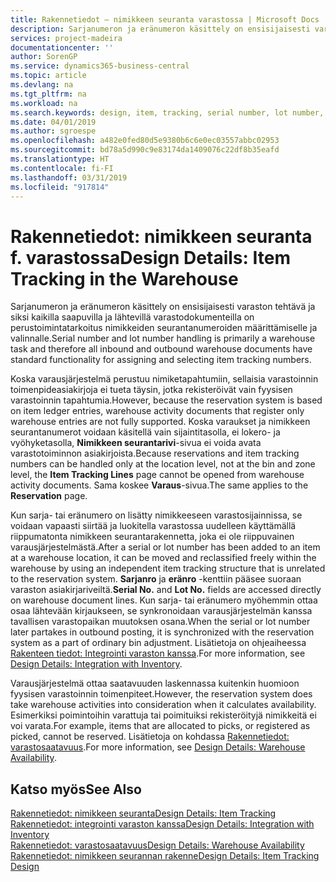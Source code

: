 ```yaml
---
title: Rakennetiedot – nimikkeen seuranta varastossa | Microsoft Docs
description: Sarjanumeron ja eränumeron käsittely on ensisijaisesti varaston tehtävä ja siksi kaikilla saapuvilla ja lähtevillä varastodokumenteilla on perustoimintatarkoitus nimikkeiden seurantanumeroiden määrittämiselle ja valinnalle. Koska varausjärjestelmä perustuu nimiketapahtumiin, sellaisia varastoinnin toimenpideasiakirjoja ei tueta täysin, jotka rekisteröivät vain fyysisen varastoinnin tapahtumia.
services: project-madeira
documentationcenter: ''
author: SorenGP
ms.service: dynamics365-business-central
ms.topic: article
ms.devlang: na
ms.tgt_pltfrm: na
ms.workload: na
ms.search.keywords: design, item, tracking, serial number, lot number, outbound documents
ms.date: 04/01/2019
ms.author: sgroespe
ms.openlocfilehash: a482e0fed80d5e9380b6c6e0ec03557abbc02953
ms.sourcegitcommit: bd78a5d990c9e83174da1409076c22df8b35eafd
ms.translationtype: HT
ms.contentlocale: fi-FI
ms.lasthandoff: 03/31/2019
ms.locfileid: "917814"
---
```

# <a name="design-details-item-tracking-in-the-warehouse"></a><span data-ttu-id="8d7b8-104">Rakennetiedot: nimikkeen seuranta f. varastossa</span><span class="sxs-lookup"><span data-stu-id="8d7b8-104">Design Details: Item Tracking in the Warehouse</span></span>
<span data-ttu-id="8d7b8-105">Sarjanumeron ja eränumeron käsittely on ensisijaisesti varaston tehtävä ja siksi kaikilla saapuvilla ja lähtevillä varastodokumenteilla on perustoimintatarkoitus nimikkeiden seurantanumeroiden määrittämiselle ja valinnalle.</span><span class="sxs-lookup"><span data-stu-id="8d7b8-105">Serial number and lot number handling is primarily a warehouse task and therefore all inbound and outbound warehouse documents have standard functionality for assigning and selecting item tracking numbers.</span></span>  

<span data-ttu-id="8d7b8-106">Koska varausjärjestelmä perustuu nimiketapahtumiin, sellaisia varastoinnin toimenpideasiakirjoja ei tueta täysin, jotka rekisteröivät vain fyysisen varastoinnin tapahtumia.</span><span class="sxs-lookup"><span data-stu-id="8d7b8-106">However, because the reservation system is based on item ledger entries, warehouse activity documents that register only warehouse entries are not fully supported.</span></span> <span data-ttu-id="8d7b8-107">Koska varaukset ja nimikkeen seurantanumerot voidaan käsitellä vain sijaintitasolla, ei lokero- ja vyöhyketasolla, **Nimikkeen seurantarivi**-sivua ei voida avata varastotoiminnon asiakirjoista.</span><span class="sxs-lookup"><span data-stu-id="8d7b8-107">Because reservations and item tracking numbers can be handled only at the location level, not at the bin and zone level, the **Item Tracking Lines** page cannot be opened from warehouse activity documents.</span></span> <span data-ttu-id="8d7b8-108">Sama koskee **Varaus**-sivua.</span><span class="sxs-lookup"><span data-stu-id="8d7b8-108">The same applies to the **Reservation** page.</span></span>  

<span data-ttu-id="8d7b8-109">Kun sarja- tai eränumero on lisätty nimikkeeseen varastosijainnissa, se voidaan vapaasti siirtää ja luokitella varastossa uudelleen käyttämällä riippumatonta nimikkeen seurantarakennetta, joka ei ole riippuvainen varausjärjestelmästä.</span><span class="sxs-lookup"><span data-stu-id="8d7b8-109">After a serial or lot number has been added to an item at a warehouse location, it can be moved and reclassified freely within the warehouse by using an independent item tracking structure that is unrelated to the reservation system.</span></span> <span data-ttu-id="8d7b8-110">**Sarjanro** ja **eränro** -kenttiin pääsee suoraan varaston asiakirjariveiltä.</span><span class="sxs-lookup"><span data-stu-id="8d7b8-110">**Serial No.** and **Lot No.** fields are accessed directly on warehouse document lines.</span></span> <span data-ttu-id="8d7b8-111">Kun sarja- tai eränumero myöhemmin ottaa osaa lähtevään kirjaukseen, se synkronoidaan varausjärjestelmän kanssa tavallisen varastopaikan muutoksen osana.</span><span class="sxs-lookup"><span data-stu-id="8d7b8-111">When the serial or lot number later partakes in outbound posting, it is synchronized with the reservation system as a part of ordinary bin adjustment.</span></span> <span data-ttu-id="8d7b8-112">Lisätietoja on ohjeaiheessa [Rakenteen tiedot: Integrointi varaston kanssa](design-details-integration-with-inventory.md).</span><span class="sxs-lookup"><span data-stu-id="8d7b8-112">For more information, see [Design Details: Integration with Inventory](design-details-integration-with-inventory.md).</span></span>  

<span data-ttu-id="8d7b8-113">Varausjärjestelmä ottaa saatavuuden laskennassa kuitenkin huomioon fyysisen varastoinnin toimenpiteet.</span><span class="sxs-lookup"><span data-stu-id="8d7b8-113">However, the reservation system does take warehouse activities into consideration when it calculates availability.</span></span> <span data-ttu-id="8d7b8-114">Esimerkiksi poimintoihin varattuja tai poimituiksi rekisteröityjä nimikkeitä ei voi varata.</span><span class="sxs-lookup"><span data-stu-id="8d7b8-114">For example, items that are allocated to picks, or registered as picked, cannot be reserved.</span></span> <span data-ttu-id="8d7b8-115">Lisätietoja on kohdassa [Rakennetiedot: varastosaatavuus](design-details-availability-in-the-warehouse.md).</span><span class="sxs-lookup"><span data-stu-id="8d7b8-115">For more information, see [Design Details: Warehouse Availability](design-details-availability-in-the-warehouse.md).</span></span>

## <a name="see-also"></a><span data-ttu-id="8d7b8-116">Katso myös</span><span class="sxs-lookup"><span data-stu-id="8d7b8-116">See Also</span></span>  
[<span data-ttu-id="8d7b8-117">Rakennetiedot: nimikkeen seuranta</span><span class="sxs-lookup"><span data-stu-id="8d7b8-117">Design Details: Item Tracking</span></span>](design-details-item-tracking.md)  
[<span data-ttu-id="8d7b8-118">Rakennetiedot: integrointi varaston kanssa</span><span class="sxs-lookup"><span data-stu-id="8d7b8-118">Design Details: Integration with Inventory</span></span>](design-details-integration-with-inventory.md)  
[<span data-ttu-id="8d7b8-119">Rakennetiedot: varastosaatavuus</span><span class="sxs-lookup"><span data-stu-id="8d7b8-119">Design Details: Warehouse Availability</span></span>](design-details-availability-in-the-warehouse.md)  
[<span data-ttu-id="8d7b8-120">Rakennetiedot: nimikkeen seurannan rakenne</span><span class="sxs-lookup"><span data-stu-id="8d7b8-120">Design Details: Item Tracking Design</span></span>](design-details-item-tracking-design.md)
